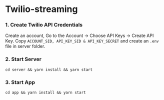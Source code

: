 # Twilio-streaming

### 1. Create Twilio API Credentials
Create an account, Go to the Account -> Choose API Keys -> Create API Key. Copy `ACCOUNT_SID, API_KEY_SID & API_KEY_SECRET` and create an `.env` file in server folder.

### 2. Start Server
`cd server && yarn install && yarn start` 

### 3. Start App 
`cd app && yarn install && yarn start` 